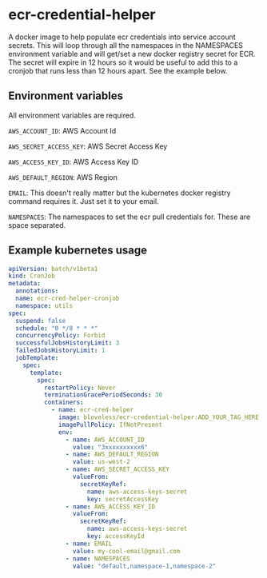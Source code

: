 # ecr-credential-helper
A docker image to help populate ecr credentials into service account secrets. This will loop through all the namespaces
in the NAMESPACES environment variable and will get/set a new docker registry secret for ECR. The secret will expire in
12 hours so it would be useful to add this to a cronjob that runs less than 12 hours apart. See the example below.

## Environment variables
All environment variables are required.

`AWS_ACCOUNT_ID`: AWS Account Id

`AWS_SECRET_ACCESS_KEY`: AWS Secret Access Key

`AWS_ACCESS_KEY_ID`: AWS Access Key ID

`AWS_DEFAULT_REGION`: AWS Region

`EMAIL`: This doesn't really matter but the kubernetes docker registry command requires it. Just set it to your email.

`NAMESPACES`: The namespaces to set the ecr pull credentials for. These are space separated.

## Example kubernetes usage

```yaml
apiVersion: batch/v1beta1
kind: CronJob
metadata:
  annotations:
  name: ecr-cred-helper-cronjob
  namespace: utils
spec:
  suspend: false
  schedule: "0 */8 * * *"
  concurrencyPolicy: Forbid
  successfulJobsHistoryLimit: 3
  failedJobsHistoryLimit: 1
  jobTemplate:
    spec:
      template:
        spec:
          restartPolicy: Never
          terminationGracePeriodSeconds: 30
          containers:
            - name: ecr-cred-helper
              image: bloveless/ecr-credential-helper:ADD_YOUR_TAG_HERE
              imagePullPolicy: IfNotPresent
              env:
                - name: AWS_ACCOUNT_ID
                  value: "3xxxxxxxxxx6"
                - name: AWS_DEFAULT_REGION
                  value: us-west-2
                - name: AWS_SECRET_ACCESS_KEY
                  valueFrom:
                    secretKeyRef:
                      name: aws-access-keys-secret
                      key: secretAccessKey
                - name: AWS_ACCESS_KEY_ID
                  valueFrom:
                    secretKeyRef:
                      name: aws-access-keys-secret
                      key: accessKeyId
                - name: EMAIL
                  value: my-cool-email@gmail.com
                - name: NAMESPACES
                  value: "default,namespace-1,namespace-2"
```
